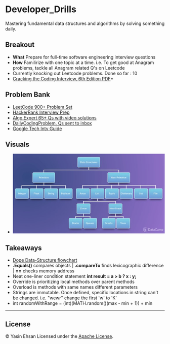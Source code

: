 # Developer_Drills
Mastering fundamental data structures and algorithms by solving something daily.

## Breakout
- **What** Prepare for full-time software engineering interview questions
- **How** Familirize with one topic at a time. i.e. To get good at Anagram problems, tackle all Anagram related Q's on Leetcode
- Currently knocking out Leetcode problems. Done so far : 10
- [Cracking the Coding Interview, 6th Edition PDF](/cracking-code.pdf)*

## Problem Bank
- [LeetCode 900+ Problem Set](https://leetcode.com/problemset/all/) 
- [HackerRank Interview Prep](https://www.hackerrank.com/interview/interview-preparation-kit?h_l=domains&h_r=hrw&utm_source=hrwCandidateFeedback)
- [Algo Expert 65+ Qs with video solutions](https://www.algoexpert.io/)
- [DailyCodingProblem. Qs sent to inbox](https://www.dailycodingproblem.com/)
- [Google Tech Intv Guide](https://techdevguide.withgoogle.com)


## Visuals
- ![Dope Data-Structure flowchart](/dump/pics/flow-purple.jpg)


## Takeaways
- [Dope Data-Structure flowchart](/dump/pics/flow-purple.jpg)
- **.Equals()** compares objects | **.compareTo** finds lexicographic difference | **==** checks memory address
- Neat one-liner condition statement **int result = a > b ? x : y;**
- Override is prioritizing local methods over parent methods
- Overload is methods with same names different parameters
- Strings are immutable. Once defined, specific locations in string can't be changed. i.e. "wewr" change the first 'w' to 'K'
- int randomWithRange = (int)(MATH.random()(max - min + 1)) + min

***

## License
© Yasin Ehsan
Licensed under the [Apache License](LICENSE).
